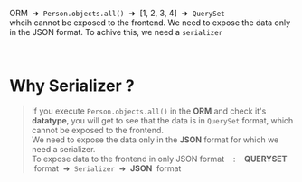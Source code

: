 
ORM &nbsp;➜&nbsp; <code>Person.objects.all()</code> &nbsp;➜&nbsp; [1, 2, 3, 4] &nbsp;➜&nbsp; <code>QuerySet</code><br>
whcih cannot be exposed to the frontend.
We need to expose the data only in the JSON format. To achive this, we need a <code>serializer</code>

<br>

<div>
    <h1>Why Serializer ?</h1>
</div>


>If you execute <code>Person.objects.all()</code> in the **ORM** and check it's **datatype**, you will get to see that the data is in <code>QuerySet</code> format, which cannot be exposed to the frontend. <br>
>We need to expose the data only in the **JSON** format for which we need a serializer. <br>
>To expose data to the frontend in only JSON format &nbsp;&nbsp;&nbsp;:&nbsp;&nbsp;&nbsp; **QUERYSET** &nbsp;format &nbsp;➜&nbsp; <code>Serializer</code> &nbsp;➜&nbsp; **JSON** &nbsp;format
